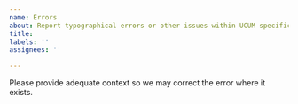 ```yaml
---
name: Errors
about: Report typographical errors or other issues within UCUM specification, documentation, or website.
title: 
labels: ''
assignees: ''

---
```


Please provide adequate context so we may correct the error where it exists.
